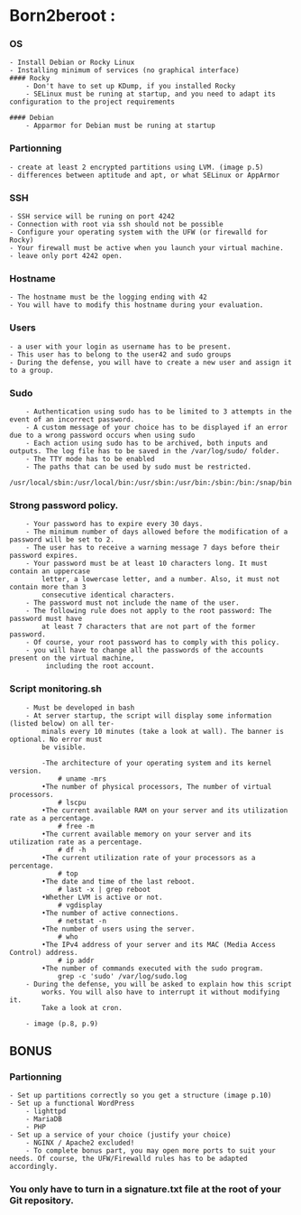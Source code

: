 # Born2beroot :

### OS
    - Install Debian or Rocky Linux
    - Installing minimum of services (no graphical interface)
    #### Rocky
        - Don't have to set up KDump, if you installed Rocky
        - SELinux must be runing at startup, and you need to adapt its configuration to the project requirements
    
    #### Debian        
        - Apparmor for Debian must be runing at startup

### Partionning    
    - create at least 2 encrypted partitions using LVM. (image p.5)
    - differences between aptitude and apt, or what SELinux or AppArmor

### SSH 
    - SSH service will be runing on port 4242
    - Connection with root via ssh should not be possible
    - Configure your operating system with the UFW (or firewalld for Rocky)
    - Your firewall must be active when you launch your virtual machine.
    - leave only port 4242 open.

### Hostname
    - The hostname must be the logging ending with 42
    - You will have to modify this hostname during your evaluation.

### Users

    - a user with your login as username has to be present.
    - This user has to belong to the user42 and sudo groups
    - During the defense, you will have to create a new user and assign it to a group.

### Sudo
        - Authentication using sudo has to be limited to 3 attempts in the event of an incorrect password.
        - A custom message of your choice has to be displayed if an error due to a wrong password occurs when using sudo
        - Each action using sudo has to be archived, both inputs and outputs. The log file has to be saved in the /var/log/sudo/ folder.
        - The TTY mode has to be enabled
        - The paths that can be used by sudo must be restricted.
            /usr/local/sbin:/usr/local/bin:/usr/sbin:/usr/bin:/sbin:/bin:/snap/bin

### Strong password policy.
        
        - Your password has to expire every 30 days.
        - The minimum number of days allowed before the modification of a password will be set to 2.
        - The user has to receive a warning message 7 days before their password expires.
        - Your password must be at least 10 characters long. It must contain an uppercase
            letter, a lowercase letter, and a number. Also, it must not contain more than 3
            consecutive identical characters.
        - The password must not include the name of the user.
        - The following rule does not apply to the root password: The password must have
            at least 7 characters that are not part of the former password.
        - Of course, your root password has to comply with this policy.
        - you will have to change all the passwords of the accounts present on the virtual machine,
             including the root account.


### Script monitoring.sh
        - Must be developed in bash
        - At server startup, the script will display some information (listed below) on all ter-
            minals every 10 minutes (take a look at wall). The banner is optional. No error must
            be visible.

            -The architecture of your operating system and its kernel version.
                # uname -mrs
            •The number of physical processors, The number of virtual processors.
                # lscpu
            •The current available RAM on your server and its utilization rate as a percentage.
                # free -m
            •The current available memory on your server and its utilization rate as a percentage.
                # df -h
            •The current utilization rate of your processors as a percentage.
                # top
            •The date and time of the last reboot.
                # last -x | grep reboot
            •Whether LVM is active or not.
                # vgdisplay
            •The number of active connections.
                # netstat -n
            •The number of users using the server.
                # who
            •The IPv4 address of your server and its MAC (Media Access Control) address.
                # ip addr
            •The number of commands executed with the sudo program.
                grep -c 'sudo' /var/log/sudo.log
        - During the defense, you will be asked to explain how this script
            works. You will also have to interrupt it without modifying it.
            Take a look at cron.

        - image (p.8, p.9)

## BONUS

### Partionning
    - Set up partitions correctly so you get a structure (image p.10)
    - Set up a functional WordPress
        - lighttpd
        - MariaDB
        - PHP
    - Set up a service of your choice (justify your choice)
        - NGINX / Apache2 excluded!
        - To complete bonus part, you may open more ports to suit your needs. Of course, the UFW/Firewalld rules has to be adapted accordingly.

### You only have to turn in a signature.txt file at the root of your Git repository.

